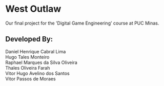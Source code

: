 # West Outlaw
 Our final project for the 'Digital Game Engineering' course at PUC Minas.

## Developed By:
Daniel Henrique Cabral Lima​  
Hugo Tales Monteiro​  
Raphael Marques da Silva Oliveira​  
Thales Oliveira Farah  
Vitor Hugo Avelino dos Santos  
Vitor Passos de Moraes  
